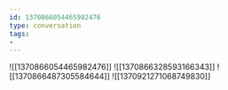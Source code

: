 ```yaml
---
id: 1370866054465982476
type: conversation
tags:
- 
---
```

![[1370866054465982476]]
![[1370866328593166343]]
![[1370866487305584644]]
![[1370921271068749830]]

